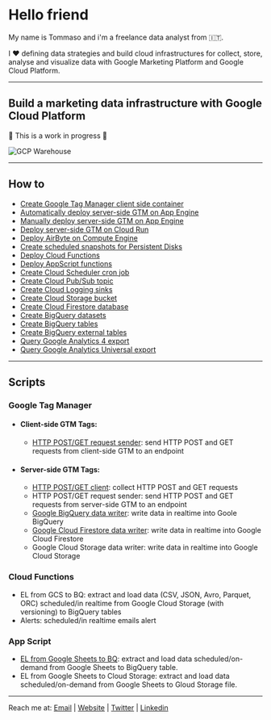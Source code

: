 # Hello friend

My name is Tommaso and i'm a freelance data analyst from 🇮🇹.

I ❤️ defining data strategies and build cloud infrastructures for collect, store, analyse and visualize data with Google Marketing Platform and Google Cloud Platform.

---

## Build a marketing data infrastructure with Google Cloud Platform

🚧 This is a work in progress 🚧

![GCP Warehouse](https://user-images.githubusercontent.com/29273232/161068650-813f3639-b166-4310-bd14-35aa3a657dfa.png)

---

## How to
- [Create Google Tag Manager client side container](https://developers.google.com/tag-platform/tag-manager/web) 
- [Automatically deploy server-side GTM on App Engine](https://developers.google.com/tag-platform/tag-manager/server-side)
- [Manually deploy server-side GTM on App Engine](https://www.simoahava.com/analytics/provision-server-side-tagging-application-manually/)
- [Deploy server-side GTM on Cloud Run](https://code.markedmondson.me/gtm-serverside-cloudrun/)
- [Deploy AirByte on Compute Engine](https://docs.airbyte.com/deploying-airbyte/on-gcp-compute-engine)
- [Create scheduled snapshots for Persistent Disks](https://cloud.google.com/compute/docs/disks/scheduled-snapshots)
- [Deploy Cloud Functions](https://cloud.google.com/functions/docs/deploying)
- [Deploy AppScript functions](https://www.benlcollins.com/apps-script/google-apps-script-beginner-guide/)
- [Create Cloud Scheduler cron job](https://cloud.google.com/scheduler/docs/creating)
- [Create Cloud Pub/Sub topic]()
- [Create Cloud Logging sinks](https://cloud.google.com/logging/docs/export/configure_export_v2)
- [Create Cloud Storage bucket](https://cloud.google.com/storage/docs/creating-buckets)
- [Create Cloud Firestore database]()
- [Create BigQuery datasets](https://cloud.google.com/bigquery/docs/datasets)
- [Create BigQuery tables](https://cloud.google.com/bigquery/docs/tables)
- [Create BigQuery external tables](https://cloud.google.com/bigquery/external-data-sources)
- [Query Google Analytics 4 export](https://www.ga4bigquery.com/tag/ga4-dimensions-metrics/)
- [Query Google Analytics Universal export](https://www.ga4bigquery.com/tag/ua-dimensions-metrics/)

---

## Scripts

### Google Tag Manager

- #### Client-side GTM Tags:
  - [HTTP POST/GET request sender](https://github.com/tommasomoretti/cs-http-tag): send HTTP POST and GET requests from client-side GTM to an endpoint

- #### Server-side GTM Tags:
  -  [HTTP POST/GET client](https://github.com/tommasomoretti/ss-http-client-tag): collect HTTP POST and GET requests
  -  HTTP POST/GET request sender: send HTTP POST and GET requests from server-side GTM to an endpoint
  -  [Google BigQuery data writer](https://github.com/tommasomoretti/ss-bq-tag): write data in realtime into Goole BigQuery
  -  [Google Cloud Firestore data writer](https://github.com/tommasomoretti/ss-fs-tag): write data in realtime into Google Cloud Firestore
  -  Google Cloud Storage data writer: write data in realtime into Google Cloud Storage

### Cloud Functions
  - EL from GCS to BQ: extract and load data (CSV, JSON, Avro, Parquet, ORC) scheduled/in realtime from Google Cloud Storage (with versioning) to BigQuery tables
  - Alerts: scheduled/in realtime emails alert

### App Script
  - [EL from Google Sheets to BQ](https://techandeco.medium.com/apps-script-tutorial-upload-to-a-database-sheets-bigquery-2fee3724f3ca): extract and load data scheduled/on-demand from Google Sheets to BigQuery table.
  - EL from Google Sheets to Cloud Storage: extract and load data scheduled/on-demand from Google Sheets to Gloud Storage file.

---

Reach me at: [Email](mailto:hello@tommasomoretti.com) | [Website](https://tommasomoretti.com/) | [Twitter](https://twitter.com/tommoretti88) | [Linkedin](https://www.linkedin.com/in/tommasomoretti/)
